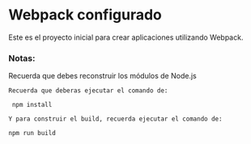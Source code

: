 # Webpack configurado

Este es el proyecto inicial para crear aplicaciones utilizando Webpack.

### Notas:
Recuerda que debes reconstruir los módulos de Node.js
```
Recuerda que deberas ejecutar el comando de:

 npm install
```

```
Y para construir el build, recuerda ejecutar el comando de:

npm run build
 